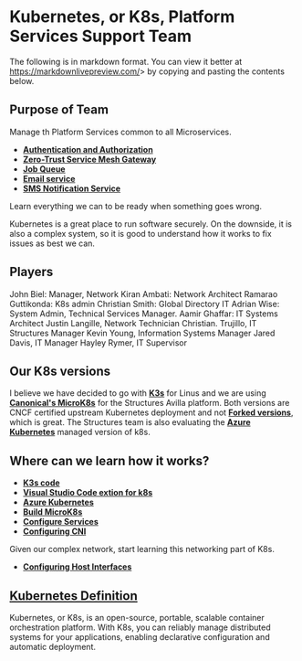 # Kubernetes, or K8s, Platform Services Support Team

The following is in markdown format. You can view it better at <https://markdownlivepreview.com/>> by copying and pasting the contents below.

## Purpose of Team

Manage th Platform Services common to all Microservices.

- **[Authentication and Authorization](https://auth0.com/blog/why-auth0-by-okta/)**
- **[Zero-Trust Service Mesh Gateway](https://istio.io/latest/about/service-mesh/)**
- **[Job Queue](https://www.ibm.com/think/topics/redis#:~:text=Redis%20(REmote%20DIctionary%20Server)%20is,speed%2C%20reliability%2C%20and%20performance.)**
- **[Email service](https://mailtrap.io/email-sending/)**
- **[SMS Notification Service](https://novu.co/)**

Learn everything we can to be ready when something goes wrong.

Kubernetes is a great place to run software securely.  On the downside, it is also a complex system, so it is good to understand how it works to fix issues as best we can.

## Players

John Biel: Manager, Network
Kiran Ambati: Network Architect
Ramarao Guttikonda: K8s admin
Christian Smith: Global Directory IT
Adrian Wise: System Admin, Technical Services Manager.
Aamir Ghaffar: IT Systems Architect
Justin Langille, Network Technician
Christian. Trujillo, IT Structures Manager
Kevin Young, Information Systems Manager
Jared Davis, IT Manager
Hayley Rymer, IT Supervisor

## Our K8s versions

I believe we have decided to go with **[K3s](https://www.cloudzero.com/blog/k3s-vs-k8s/#:~:text=K3s%20is%20a%20lightweight%2C%20easy,Credit%3A%20How%20K3s%20works)** for Linus and we are using **[Canonical's MicroK8s](https://ubuntu.com/tutorials/install-a-local-kubernetes-with-microk8s#:~:text=MicroK8s%20is%20a%20CNCF%20certified,of%20libraries%20and%20binaries%20needed.)** for the Structures Avilla platform. Both versions are CNCF certified upstream Kubernetes deployment and not **[Forked versions](https://d2iq.com/blog/pure-open-source-kubernetes)**, which is great.  The Structures team is also evaluating the **[Azure Kubernetes](https://learn.microsoft.com/en-us/azure/aks/)** managed version of k8s.

## Where can we learn how it works?

- **[K3s code](https://github.com/k3s-io/k3s)**
- **[Visual Studio Code extion for k8s](https://marketplace.visualstudio.com/items?itemName=ms-kubernetes-tools.vscode-kubernetes-tools)**
- **[Azure Kubernetes](https://learn.microsoft.com/en-us/azure/aks/)**
- **[Build MicroK8s](https://github.com/canonical/microk8s/blob/master/docs/build.md)**
- **[Configure Services](https://microk8s.io/docs/configuring-services)**
- **[Configuring CNI](https://microk8s.io/docs/change-cidr)**

Given our complex network, start learning this networking part of K8s.

- **[Configuring Host Interfaces](https://microk8s.io/docs/configure-host-interfaces)**

## **[Kubernetes Definition](https://www.cloudzero.com/blog/k3s-vs-k8s/#:~:text=K3s%20is%20a%20lightweight,%20easy,Credit:%20How%20K3s%20works)**

Kubernetes, or K8s, is an open-source, portable, scalable container orchestration platform. With K8s, you can reliably manage distributed systems for your applications, enabling declarative configuration and automatic deployment.
